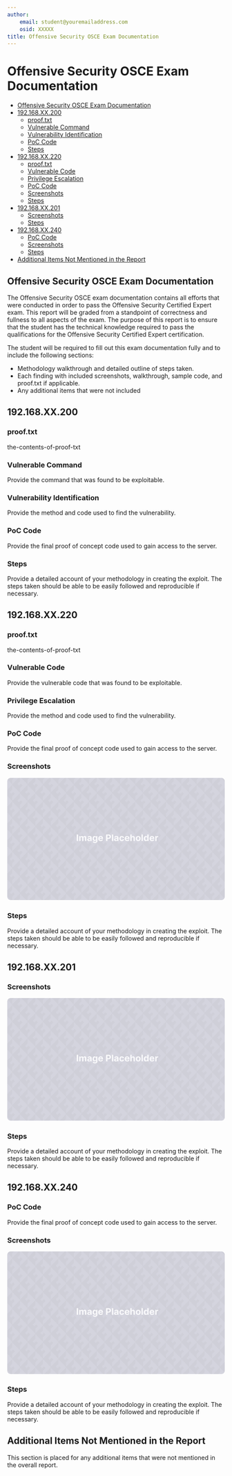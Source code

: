 ```yaml
---
author:
    email: student@youremailaddress.com
    osid: XXXXX
title: Offensive Security OSCE Exam Documentation
---
```


# Offensive Security OSCE Exam Documentation

- [Offensive Security OSCE Exam Documentation](#offensive-security-osce-exam-documentation)
- [192.168.XX.200](#192.168.xx.200)
   - [proof.txt](#proof.txt)
   - [Vulnerable Command](#vulnerable-command)
   - [Vulnerability Identification](#vulnerability-identification)
   - [PoC Code](#poc-code)
   - [Steps](#steps)
- [192.168.XX.220](#192.168.xx.220)
   - [proof.txt](#proof.txt)
   - [Vulnerable Code](#vulnerable-code)
   - [Privilege Escalation](#privilege-escalation)
   - [PoC Code](#poc-code)
   - [Screenshots](#screenshots)
   - [Steps](#steps)
- [192.168.XX.201](#192.168.xx.201)
   - [Screenshots](#screenshots)
   - [Steps](#steps)
- [192.168.XX.240](#192.168.xx.240)
   - [PoC Code](#poc-code)
   - [Screenshots](#screenshots)
   - [Steps](#steps)
- [Additional Items Not Mentioned in the Report](#additional-items-not-mentioned-in-the-report)


## Offensive Security OSCE Exam Documentation

The Offensive Security OSCE exam documentation contains all efforts that
were conducted in order to pass the Offensive Security Certified Expert
exam. This report will be graded from a standpoint of correctness and
fullness to all aspects of the exam. The purpose of this report is to
ensure that the student has the technical knowledge required to pass the
qualifications for the Offensive Security Certified Expert certification.

The student will be required to fill out this exam documentation fully
and to include the following sections:

- Methodology walkthrough and detailed outline of steps taken.
- Each finding with included screenshots, walkthrough, sample code, and proof.txt if applicable.
- Any additional items that were not included

## 192.168.XX.200

### proof.txt

the-contents-of-proof-txt

### Vulnerable Command

Provide the command that was found to be exploitable.

### Vulnerability Identification

Provide the method and code used to find the vulnerability.

### PoC Code

Provide the final proof of concept code used to gain access to the server.

### Steps

Provide a detailed account of your methodology in creating the exploit.
The steps taken should be able to be easily followed and reproducible if
necessary.

## 192.168.XX.220

### proof.txt

the-contents-of-proof-txt

### Vulnerable Code

Provide the vulnerable code that was found to be exploitable.

### Privilege Escalation

Provide the method and code used to find the vulnerability.

### PoC Code

Provide the final proof of concept code used to gain access to the server.

### Screenshots

![](./img-placeholder.png)

### Steps

Provide a detailed account of your methodology in creating the exploit.
The steps taken should be able to be easily followed and reproducible if
necessary.

## 192.168.XX.201

### Screenshots

![](./img-placeholder.png)

### Steps

Provide a detailed account of your methodology in creating the exploit.
The steps taken should be able to be easily followed and reproducible if
necessary.

## 192.168.XX.240

### PoC Code

Provide the final proof of concept code used to gain access to the server.

### Screenshots

![](./img-placeholder.png)

### Steps

Provide a detailed account of your methodology in creating the exploit.
The steps taken should be able to be easily followed and reproducible if
necessary.

## Additional Items Not Mentioned in the Report

This section is placed for any additional items that were not mentioned in the overall report.
